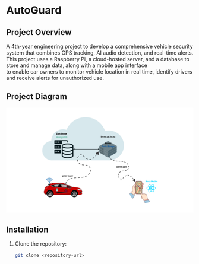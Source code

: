 # AutoGuard

## Project Overview

A 4th-year engineering project to develop a comprehensive vehicle security system that combines GPS tracking, AI audio detection, and real-time alerts.  
This project uses a Raspberry Pi, a cloud-hosted server, and a database to store and manage data, along with a mobile app interface  
to enable car owners to monitor vehicle location in real time, identify drivers and receive alerts for unauthorized use.


## Project Diagram
![Alt text](assets/diagram1.png)

## Installation
1. Clone the repository:
   ```bash
   git clone <repository-url>

